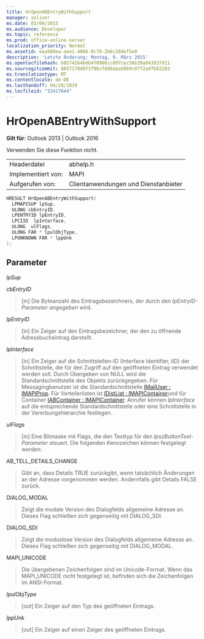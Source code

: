 ```yaml
---
title: HrOpenABEntryWithSupport
manager: soliver
ms.date: 03/09/2015
ms.audience: Developer
ms.topic: reference
ms.prod: office-online-server
localization_priority: Normal
ms.assetid: eaa988ea-aee1-4066-8c78-2b6c28def5e0
description: 'Letzte Änderung: Montag, 9. März 2015'
ms.openlocfilehash: b8574264bdb470906cc097cec56b39a943937d11
ms.sourcegitcommit: 8657170d071f9bcf680aba50b9c07f2a4fb82283
ms.translationtype: MT
ms.contentlocale: de-DE
ms.lasthandoff: 04/28/2019
ms.locfileid: "33417644"
---
```

# <a name="hropenabentrywithsupport"></a>HrOpenABEntryWithSupport

  
  
**Gilt für**: Outlook 2013 | Outlook 2016 
  
Verwenden Sie diese Funktion nicht.
  
|||
|:-----|:-----|
|Headerdatei  <br/> |abhelp.h  <br/> |
|Implementiert von:  <br/> |MAPI  <br/> |
|Aufgerufen von:  <br/> |Clientanwendungen und Dienstanbieter  <br/> |
   
```cpp
HRESULT HrOpenABEntryWithSupport(
  LPMAPISUP lpSup,
  ULONG cbEntryID,
  LPENTRYID lpEntryID,
  LPCIID  lpInterface,
  ULONG  ulFlags,
  ULONG FAR * lpulObjType,
  LPUNKNOWN FAR * lppUnk
);
```

## <a name="parameters"></a>Parameter

 _lpSup_
  
> 
    
 _cbEntryID_
  
> [in] Die Byteanzahl des Eintragsbezeichners, der durch den  _lpEntryID-Parameter angegeben_ wird. 
    
 _lpEntryID_
  
> [in] Ein Zeiger auf den Eintragsbezeichner, der den zu öffnende Adressbucheintrag darstellt.
    
 _lpInterface_
  
>  [in] Ein Zeiger auf die Schnittstellen-ID (Interface Identifier, IID) der Schnittstelle, die für den Zugriff auf den geöffneten Eintrag verwendet werden soll. Durch Übergeben von NULL wird die Standardschnittstelle des Objekts zurückgegeben. Für Messagingbenutzer ist die Standardschnittstelle [IMailUser : IMAPIProp](imailuserimapiprop.md). Für Verteilerlisten ist [IDistList : IMAPIContainer](idistlistimapicontainer.md)und für Container [IABContainer : IMAPIContainer](iabcontainerimapicontainer.md). Anrufer können  _lpInterface_ auf die entsprechende Standardschnittstelle oder eine Schnittstelle in der Vererbungshierarchie festlegen. 
    
 _ulFlags_
  
> [in] Eine Bitmaske mit Flags, die den Texttyp für den  _lpszButtonText-Parameter_ steuert. Die folgenden Kennzeichen können festgelegt werden: 
    
AB_TELL_DETAILS_CHANGE
  
> Gibt an, dass Details TRUE zurückgibt, wenn tatsächlich Änderungen an der Adresse vorgenommen werden. Andernfalls gibt Details FALSE zurück.
    
DIALOG_MODAL
  
> Zeigt die modale Version des Dialogfelds allgemeine Adresse an. Dieses Flag schließen sich gegenseitig mit DIALOG_SDI.
    
DIALOG_SDI
  
> Zeigt die moduslose Version des Dialogfelds allgemeine Adresse an. Dieses Flag schließen sich gegenseitig mit DIALOG_MODAL.
    
MAPI_UNICODE
  
> Die übergebenen Zeichenfolgen sind im Unicode-Format. Wenn das MAPI_UNICODE nicht festgelegt ist, befinden sich die Zeichenfolgen im ANSI-Format.
    
 _lpulObjType_
  
> [out] Ein Zeiger auf den Typ des geöffneten Eintrags.
    
 _lppUnk_
  
> [out] Ein Zeiger auf einen Zeiger des geöffneten Eintrags.
    

